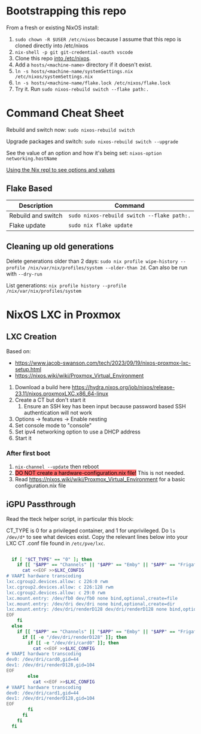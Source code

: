 # Bootstrapping this repo
From a fresh or existing NixOS install:
1. ```sudo chown -R $USER /etc/nixos``` because I assume that this repo is cloned directly into /etc/nixos
2. ```nix-shell -p git git-credential-oauth vscode``` 
3. Clone this repo [into /etc/nixos](https://www.devgem.io/posts/how-to-clone-a-git-repository-into-an-existing-folder).
4. Add a ```hosts/<machine-name>``` directory if it doesn't exist.
5. ```ln -s hosts/<machine-name/systemSettings.nix /etc/nixos/systemSettings.nix```
5. ```ln -s hosts/<machine-name/flake.lock /etc/nixos/flake.lock```
7. Try it. Run ```sudo nixos-rebuild switch --flake path:.```

# Command Cheat Sheet
Rebuild and switch now: ```sudo nixos-rebuild switch```

Upgrade packages and switch: ```sudo nixos-rebuild switch --upgrade```

See the value of an option and how it's being set: ```nixos-option networking.hostName```

[Using the Nix repl to see options and values](https://jorel.dev/NixOS4Noobs/options.html#method-3-using-the-nix-repl)

## Flake Based


| Description | Command |
|-------------|---------|
| Rebuild and switch | ```sudo nixos-rebuild switch --flake path:.```|
| Flake update | ```sudo nix flake update``` |

## Cleaning up old generations
Delete generations older than 2 days: ```sudo nix profile wipe-history --profile /nix/var/nix/profiles/system --older-than 2d```. Can also be run with ```--dry-run```

List generations: ```nix profile history --profile /nix/var/nix/profiles/system```

# NixOS LXC in Proxmox

## LXC Creation
Based on:
- https://www.jacob-swanson.com/tech/2023/09/19/nixos-proxmox-lxc-setup.html
- https://nixos.wiki/wiki/Proxmox_Virtual_Environment

1. Download a build here https://hydra.nixos.org/job/nixos/release-23.11/nixos.proxmoxLXC.x86_64-linux
2. Create a CT but don't start it
	1. Ensure an SSH key has been input because password based SSH authentication will not work
3. Options -> features -> Enable nesting
4. Set console mode to "console"
5. Set ipv4 networking option to use a DHCP address
6. Start it

### After first boot
1. ```nix-channel --update``` then reboot
2. <mark style="background: #ff6666">DO NOT create a hardware-configuration.nix file!</mark> This is not needed.
3. Read https://nixos.wiki/wiki/Proxmox_Virtual_Environment for a basic configuration.nix file

## iGPU Passthrough
Read the tteck helper script, in particular this block:

CT_TYPE is 0 for a privileged container, and 1 for unprivileged. Do ```ls /dev/d*``` to see what devices exist. Copy the relevant lines below into your LXC CT .conf file found in ```/etc/pve/lxc```.

```bash

  if [ "$CT_TYPE" == "0" ]; then
    if [[ "$APP" == "Channels" || "$APP" == "Emby" || "$APP" == "Frigate" || "$APP" == "Jellyfin" || "$APP" == "Plex" || "$APP" == "Scrypted" || "$APP" == "Tdarr" || "$APP" == "Unmanic" ]]; then
      cat <<EOF >>$LXC_CONFIG
# VAAPI hardware transcoding
lxc.cgroup2.devices.allow: c 226:0 rwm
lxc.cgroup2.devices.allow: c 226:128 rwm
lxc.cgroup2.devices.allow: c 29:0 rwm
lxc.mount.entry: /dev/fb0 dev/fb0 none bind,optional,create=file
lxc.mount.entry: /dev/dri dev/dri none bind,optional,create=dir
lxc.mount.entry: /dev/dri/renderD128 dev/dri/renderD128 none bind,optional,create=file
EOF
    fi
  else
    if [[ "$APP" == "Channels" || "$APP" == "Emby" || "$APP" == "Frigate" || "$APP" == "Jellyfin" || "$APP" == "Plex" || "$APP" == "Scrypted" || "$APP" == "Tdarr" || "$APP" == "Unmanic" ]]; then
      if [[ -e "/dev/dri/renderD128" ]]; then
        if [[ -e "/dev/dri/card0" ]]; then
          cat <<EOF >>$LXC_CONFIG
# VAAPI hardware transcoding
dev0: /dev/dri/card0,gid=44
dev1: /dev/dri/renderD128,gid=104
EOF
        else
          cat <<EOF >>$LXC_CONFIG
# VAAPI hardware transcoding
dev0: /dev/dri/card1,gid=44
dev1: /dev/dri/renderD128,gid=104
EOF
        fi
      fi
    fi
  fi
```